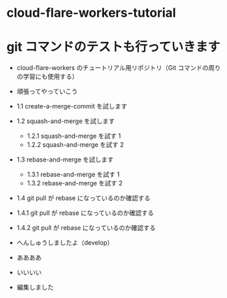 # cloud-flare-workers-tutorial

# git コマンドのテストも行っていきます

- cloud-flare-workers のチュートリアル用リポジトリ（Git コマンドの周りの学習にも使用する）
- 頑張ってやっていこう

- 1.1 create-a-merge-commit を試します
- 1.2 squash-and-merge を試します
  - 1.2.1 squash-and-merge を試す 1
  - 1.2.2 squash-and-merge を試す 2
- 1.3 rebase-and-merge を試します
  - 1.3.1 rebase-and-merge を試す 1
  - 1.3.2 rebase-and-merge を試す 2
- 1.4 git pull が rebase になっているのか確認する
- 1.4.1 git pull が rebase になっているのか確認する
- 1.4.2 git pull が rebase になっているのか確認する

- へんしゅうしましたよ（develop）
- ああああ
- いいいい
- 編集しました
